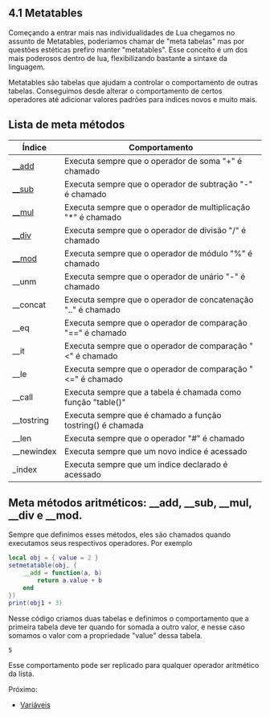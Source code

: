 ## 4.1 Metatables

Começando a entrar mais nas individualidades de Lua chegamos no assunto de Metatables, poderiamos chamar de "meta tabelas" mas por questões estéticas prefiro manter "metatables". Esse conceito é um dos mais poderosos dentro de lua, flexibilizando bastante a sintaxe da linguagem.

Metatables são tabelas que ajudam a controlar o comportamento de outras tabelas. Conseguimos desde alterar o comportamento de certos operadores até adicionar valores padrões para indices novos e muito mais.

## Lista de meta métodos

| Índice                | Comportamento                                                |
|-----------------------|--------------------------------------------------------------|
| [__add]('#aritmetica')| Executa sempre que o operador de soma "+" é chamado          |
| [__sub]('#aritmetica')| Executa sempre que o operador de subtração "-" é chamado     |
| [__mul]('#aritmetica')| Executa sempre que o operador de multiplicação "*" é chamado |
| [__div]('#aritmetica')| Executa sempre que o operador de divisão "/" é chamado      |
| [__mod]('#aritmetica')| Executa sempre que o operador de módulo "%" é chamado        |
| __unm                 | Executa sempre que o operador de unário "-" é chamado        |
| __concat              | Executa sempre que o operador de concatenação ".." é chamado |
| __eq                  | Executa sempre que o operador de comparação "==" é chamado   |
| __it                  | Executa sempre que o operador de comparação "<" é chamado    |
| __le                  | Executa sempre que o operador de comparação "<=" é chamado   |
| __call                | Executa sempre que a tabela é chamada como função "table()"  |
| __tostring            | Executa sempre que é chamado a função tostring() é chamada   |
| __len                 | Executa sempre que o operador "#" é chamado                  |
| __newindex            | Executa sempre que um novo indice é acessado                 |
| _index                | Executa sempre que um indice declarado é acessado            |

<div id="aritmetica">
    
## Meta métodos aritméticos: __add, __sub, __mul, __div e __mod.

</div>

Sempre que definimos esses métodos, eles são chamados quando executamos seus respectivos operadores. Por exemplo
```lua
local obj = { value = 2 }
setmetatable(obj, {
    __add = function(a, b)
        return a.value + b
    end
})
print(obj1 + 3)
```
Nesse código criamos duas tabelas e definimos o comportamento que a primeira tabela deve ter quando for somada a outro valor, e nesse caso somamos o valor com a propriedade "value" dessa tabela.
```
5
```
Esse comportamento pode ser replicado para qualquer operador aritmético da lista.

Próximo: 
- [Variáveis](/Intermediario/OOP.md)